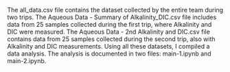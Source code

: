 The all_data.csv file contains the dataset collected by the entire team during two trips.
The Aqueous Data - Summary of Alkalinity_DIC.csv file includes data from 25 samples collected during the first trip, where Alkalinity and DIC were measured.
The Aqueous Data - 2nd Alkalinity and DIC.csv file contains data from 25 samples collected during the second trip, also with Alkalinity and DIC measurements.
Using all these datasets, I compiled a data analysis. The analysis is documented in two files: main-1.ipynb and main-2.ipynb.

